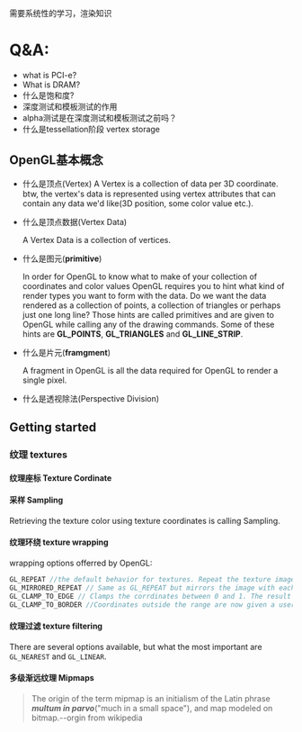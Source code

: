 需要系统性的学习，渲染知识

# Q&A:

* what is PCI-e?
* What is DRAM?
* 什么是饱和度?
* 深度测试和模板测试的作用
* alpha测试是在深度测试和模板测试之前吗？
* 什么是tessellation阶段
vertex storage

## OpenGL基本概念

* 什么是顶点(Vertex)
  A Vertex is a collection of  data per 3D coordinate.
  btw, the vertex's data is represented using vertex attributes that can contain any data we'd like(3D position, some color value etc.).

* 什么是顶点数据(Vertex Data)

  A Vertex Data is a collection of vertices.
* 什么是图元(**primitive**)

  In order for OpenGL to know what to make of your collection of coordinates and color values OpenGL requires you to hint what kind of render types you want to form with the data. Do we want the data rendered as a collection of points, a collection of triangles or perhaps just one long line? Those hints are called primitives and are given to OpenGL while calling any of the drawing commands. Some of these hints are **GL_POINTS**, **GL_TRIANGLES** and **GL_LINE_STRIP**.

* 什么是片元(**framgment**)

  A fragment in OpenGL is all the data required for OpenGL to render a single pixel.

* 什么是透视除法(Perspective Division)

## Getting started
### 纹理 textures
#### 纹理座标 Texture Cordinate
#### 采样 Sampling
Retrieving the texture color using texture coordinates is calling Sampling.
#### 纹理环绕 texture wrapping
wrapping options offerred by OpenGL:
```c++
GL_REPEAT //the default behavior for textures. Repeat the texture image.
GL_MIRRORED_REPEAT // Same as GL_REPEAT but mirrors the image with each repeat.
GL_CLAMP_TO_EDGE // Clamps the corrdinates between 0 and 1. The result is that higher coordinates become clamped to the edge, resulting in a stretched edge pattern.
GL_CLAMP_TO_BORDER //Coordinates outside the range are now given a user-specified border color.
```
#### 纹理过滤 texture filtering
There are several options available, but what the most important are `GL_NEAREST` and `GL_LINEAR`.
#### 多级渐远纹理 Mipmaps

> The origin of the term mipmap is an initialism of the Latin phrase ***multum in parvo***("much in a small space"), and map modeled on bitmap.--orgin from wikipedia

